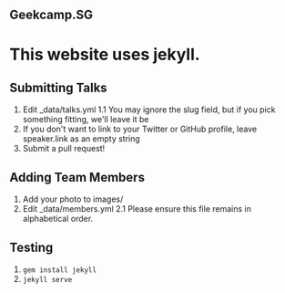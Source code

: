 ## Geekcamp.SG

# This website uses jekyll.

## Submitting Talks

1. Edit \_data/talks.yml
  1.1 You may ignore the slug field, but if you pick something fitting, we'll leave it be
2. If you don't want to link to your Twitter or GitHub profile, leave speaker.link as an empty string
3. Submit a pull request!

## Adding Team Members

1. Add your photo to images/
2. Edit \_data/members.yml
  2.1 Please ensure this file remains in alphabetical order.

## Testing

1. `gem install jekyll`
2. `jekyll serve`
